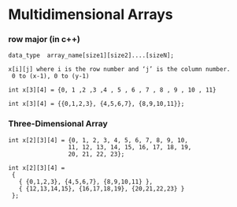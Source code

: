 # Multidimensional Arrays

### row major (in c++)

```
data_type  array_name[size1][size2]....[sizeN];
```

```
x[i][j] where i is the row number and ‘j’ is the column number.
 0 to (x-1), 0 to (y-1)
```

```
int x[3][4] = {0, 1 ,2 ,3 ,4 , 5 , 6 , 7 , 8 , 9 , 10 , 11}
```

```
int x[3][4] = {{0,1,2,3}, {4,5,6,7}, {8,9,10,11}};
```

### Three-Dimensional Array

```
int x[2][3][4] = {0, 1, 2, 3, 4, 5, 6, 7, 8, 9, 10, 
                 11, 12, 13, 14, 15, 16, 17, 18, 19,
                 20, 21, 22, 23};

int x[2][3][4] = 
 { 
   { {0,1,2,3}, {4,5,6,7}, {8,9,10,11} },
   { {12,13,14,15}, {16,17,18,19}, {20,21,22,23} }
 };
```
